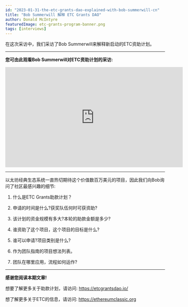 ```yaml
---
id: "2023-01-31-the-etc-grants-dao-explained-with-bob-summerwill-cn"
title: "Bob Summerwill 解释 ETC Grants DAO"
author: Donald McIntyre
featuredImage: etc-grants-program-banner.png
tags: [interviews]
---
```


在这次采访中，我们采访了Bob Summerwill来解释新启动的ETC资助计划。

---
**您可由此观看Bob Summerwill对ETC资助计划的采访:**

<iframe width="560" height="315" src="https://www.youtube.com/embed/hJKUP5SEbDY" title="YouTube video player" frameborder="0" allow="accelerometer; autoplay; clipboard-write; encrypted-media; gyroscope; picture-in-picture; web-share" allowfullscreen></iframe>

---

以太坊经典生态系统一直热切期待这个价值数百万美元的项目，因此我们向Bob询问了社区最感兴趣的细节:

1. 什么是ETC Grants助款计划？

2. 申请的时间是什么?获奖队伍何时可获资助?

3. 该计划的资金规模有多大?本轮的助款金额是多少?

4. 谁资助了这个项目，这个项目的目标是什么?

5. 谁可以申请?项目类别是什么?

6. 作为团队指南的项目想法列表。

7. 团队在哪里应用，流程如何运作?

---

**感谢您阅读本期文章!**

想要了解更多关于助款计划，请访问: https://etcgrantsdao.io/

想了解更多关于ETC的信息，请访问: https://ethereumclassic.org
